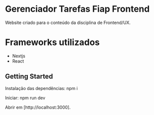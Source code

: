 # Gerenciador Tarefas Fiap Frontend

Website criado para o conteúdo da disciplina de Frontend/UX.

# Frameworks utilizados
- Nextjs
- React

## Getting Started

Instalação das dependências:
npm i

Iniciar:
npm run dev

Abrir em [http://localhost:3000].
